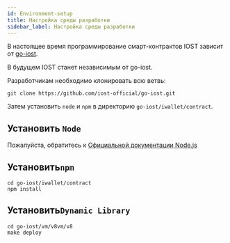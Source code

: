 ```yaml
---
id: Environment-setup
title: Настройка среды разработки
sidebar_label: Настройка среды разработки
---
```


В настоящее время программирование смарт-контрактов IOST зависит от [go-iost](https://github.com/iost-official/go-iost).

В будущем IOST станет независимым от go-iost.

Разработчикам необходимо клонировать всю ветвь:

```shell
git clone https://github.com/iost-official/go-iost.git
```

Затем установить `node` и `npm` в директорию `go-iost/iwallet/contract`.

## Установить ```Node```

Пожалуйста, обратитесь к  [Официальной документации Node.js](https://nodejs.org/en/download/package-manager/#macos)

## Установить```npm```

```git
cd go-iost/iwallet/contract
npm install
```

## Установить```Dynamic Library```

```git
cd go-iost/vm/v8vm/v8
make deploy
```
